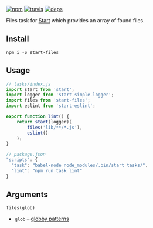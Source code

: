 [![npm](https://img.shields.io/npm/v/start-files.svg?style=flat-square)](https://www.npmjs.com/package/start-files)
[![travis](http://img.shields.io/travis/start-runner/files.svg?style=flat-square)](https://travis-ci.org/start-runner/files)
[![deps](https://img.shields.io/gemnasium/start-runner/files.svg?style=flat-square)](https://gemnasium.com/start-runner/files)

Files task for [Start](https://github.com/start-runner/start) which provides an array of found files.

## Install

```
npm i -S start-files
```

## Usage

```js
// tasks/index.js
import start from 'start';
import logger from 'start-simple-logger';
import files from 'start-files';
import eslint from 'start-eslint';

export function lint() {
    return start(logger)(
        files('lib/**/*.js'),
        eslint()
    );
}
```

```js
// package.json
"scripts": {
  "task": "babel-node node_modules/.bin/start tasks/",
  "lint": "npm run task lint"
}
```

## Arguments

`files(glob)`

* `glob` – [globby patterns](https://github.com/sindresorhus/globby#patterns)
